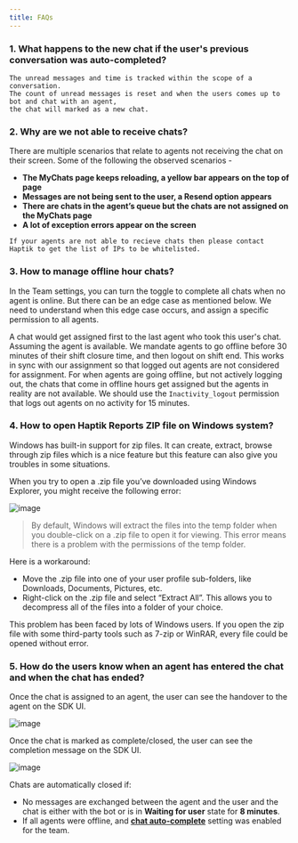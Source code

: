```yaml
---
title: FAQs
---
```


### 1. What happens to the new chat if the user's previous conversation was auto-completed?

```
The unread messages and time is tracked within the scope of a conversation. 
The count of unread messages is reset and when the users comes up to bot and chat with an agent, 
the chat will marked as a new chat.
```

### 2. Why are we not able to receive chats?

There are multiple scenarios that relate to agents not receiving the chat on their screen. Some of the following the observed scenarios -  

* **The MyChats page keeps reloading, a yellow bar appears on the top of page**
* **Messages are not being sent to the user, a Resend option appears**
* **There are chats in the agent’s queue but the chats are not assigned on the MyChats page**
* **A lot of exception errors appear on the screen**

```
If your agents are not able to recieve chats then please contact Haptik to get the list of IPs to be whitelisted. 
```

### 3. How to manage offline hour chats?

In the Team settings, you can turn the toggle to complete all chats when no agent is online. 
But there can be an edge case as mentioned below. We need to understand when this edge case occurs, and assign a specific permission to all agents.

A chat would get assigned first to the last agent who took this user's chat. Assuming the agent is available. We mandate agents to go offline before 30 minutes of their shift closure time, and then logout on shift end. This works in sync with our assignment so that logged out agents are not considered for assignment. For when agents are going offline, but not actively logging out, the chats that come in offline hours get assigned but the agents in reality are not available. We should use the `Inactivity_logout` permission that logs out agents on no activity for 15 minutes.

### 4. How to open Haptik Reports ZIP file on Windows system?

Windows has built-in support for zip files. It can create, extract, browse through zip files which is a nice feature but this feature can also give you troubles in some situations.

When you try to open a .zip file you’ve downloaded using Windows Explorer, you might receive the following error:

![image](https://user-images.githubusercontent.com/75118325/121531470-0d8a6200-ca1c-11eb-9541-3a4973402d45.png)

> By default, Windows will extract the files into the temp folder when you double-click on a .zip file to open it for viewing. This error means there is a problem with the permissions of the temp folder.

Here is a workaround:

* Move the .zip file into one of your user profile sub-folders, like Downloads, Documents, Pictures, etc.
* Right-click on the .zip file and select “Extract All”. This allows you to decompress all of the files into a folder of your choice.

This problem has been faced by lots of Windows users. If you open the zip file with some third-party tools such as 7-zip or WinRAR, every file could be opened without error.

### 5. How do the users know when an agent has entered the chat and when the chat has ended?

Once the chat is assigned to an agent, the user can see the handover to the agent on the SDK UI.

![image](https://user-images.githubusercontent.com/75118325/121811569-6c511500-cc82-11eb-8435-44015ea2a11c.png)

Once the chat is marked as complete/closed, the user can see the completion message on the SDK UI.

![image](https://user-images.githubusercontent.com/75118325/121811627-96a2d280-cc82-11eb-97ed-aae2d6471adc.png)

Chats are automatically closed if:
- No messages are exchanged between the agent and the user and the chat is either with the bot or is in **Waiting for user** state for **8 minutes**.
- If all agents were offline, and [**chat auto-complete**](https://docs.haptik.ai/agent-chat/teams#step-2---setup-team-offline-message) setting was enabled for the team.
